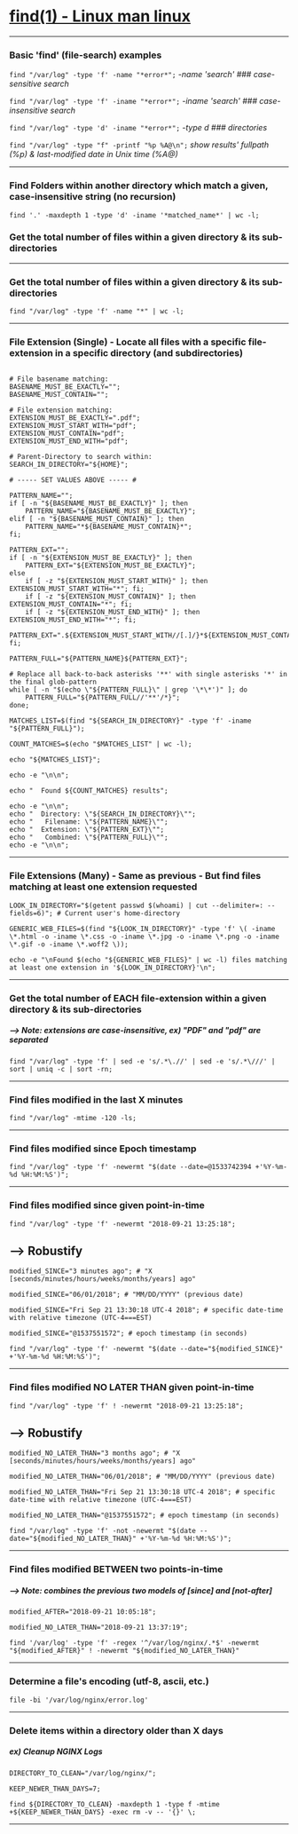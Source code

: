 
# [find(1) - Linux man linux](https://linux.die.net/man/1/find)



***
### Basic 'find' (file-search) examples
```find "/var/log" -type 'f' -name "*error*";```   *-name 'search'   ### case-sensitive search*

```find "/var/log" -type 'f' -iname "*error*";```   *-iname 'search'   ### case-insensitive search*

```find "/var/log" -type 'd' -iname "*error*";```   *-type d   ### directories*

```find "/var/log" -type "f" -printf "%p %A@\n";``` *show results' fullpath (%p) & last-modified date in Unix time (%A@)*




***
### Find Folders within another directory which match a given, case-insensitive string (no recursion)
```
find '.' -maxdepth 1 -type 'd' -iname '*matched_name*' | wc -l;
```



### Get the total number of files within a given directory & its sub-directories
***
### Get the total number of files within a given directory & its sub-directories
```
find "/var/log" -type 'f' -name "*" | wc -l;
```



***
### File Extension (Single) - Locate all files with a specific file-extension in a specific directory (and subdirectories)
```

# File basename matching:
BASENAME_MUST_BE_EXACTLY="";
BASENAME_MUST_CONTAIN="";

# File extension matching:
EXTENSION_MUST_BE_EXACTLY=".pdf";
EXTENSION_MUST_START_WITH="pdf";
EXTENSION_MUST_CONTAIN="pdf";
EXTENSION_MUST_END_WITH="pdf";

# Parent-Directory to search within:
SEARCH_IN_DIRECTORY="${HOME}";

# ----- SET VALUES ABOVE ----- #

PATTERN_NAME="";
if [ -n "${BASENAME_MUST_BE_EXACTLY}" ]; then
	PATTERN_NAME="${BASENAME_MUST_BE_EXACTLY}";
elif [ -n "${BASENAME_MUST_CONTAIN}" ]; then
	PATTERN_NAME="*${BASENAME_MUST_CONTAIN}*";
fi;

PATTERN_EXT="";
if [ -n "${EXTENSION_MUST_BE_EXACTLY}" ]; then
	PATTERN_EXT="${EXTENSION_MUST_BE_EXACTLY}";
else
	if [ -z "${EXTENSION_MUST_START_WITH}" ]; then EXTENSION_MUST_START_WITH="*"; fi;
	if [ -z "${EXTENSION_MUST_CONTAIN}" ]; then EXTENSION_MUST_CONTAIN="*"; fi;
	if [ -z "${EXTENSION_MUST_END_WITH}" ]; then EXTENSION_MUST_END_WITH="*"; fi;
	PATTERN_EXT=".${EXTENSION_MUST_START_WITH//[.]/}*${EXTENSION_MUST_CONTAIN}*${EXTENSION_MUST_END_WITH}";
fi;

PATTERN_FULL="${PATTERN_NAME}${PATTERN_EXT}";

# Replace all back-to-back asterisks '**' with single asterisks '*' in the final glob-pattern
while [ -n "$(echo \"${PATTERN_FULL}\" | grep '\*\*')" ]; do
	PATTERN_FULL="${PATTERN_FULL//'**'/*}";
done;

MATCHES_LIST=$(find "${SEARCH_IN_DIRECTORY}" -type 'f' -iname "${PATTERN_FULL}");

COUNT_MATCHES=$(echo "$MATCHES_LIST" | wc -l);

echo "${MATCHES_LIST}";

echo -e "\n\n";

echo "	Found ${COUNT_MATCHES} results";

echo -e "\n\n";
echo "  Directory: \"${SEARCH_IN_DIRECTORY}\"";
echo "   Filename: \"${PATTERN_NAME}\"";
echo "  Extension: \"${PATTERN_EXT}\"";
echo "   Combined: \"${PATTERN_FULL}\"";
echo -e "\n\n";

```
***



### File Extensions (Many) - Same as previous - But find files matching at least one extension requested
```
LOOK_IN_DIRECTORY="$(getent passwd $(whoami) | cut --delimiter=: --fields=6)"; # Current user's home-directory

GENERIC_WEB_FILES=$(find "${LOOK_IN_DIRECTORY}" -type 'f' \( -iname \*.html -o -iname \*.css -o -iname \*.jpg -o -iname \*.png -o -iname \*.gif -o -iname \*.woff2 \));

echo -e "\nFound $(echo "${GENERIC_WEB_FILES}" | wc -l) files matching at least one extension in '${LOOK_IN_DIRECTORY}'\n";

```



***
### Get the total number of EACH file-extension within a given directory & its sub-directories
##### --> Note: extensions are case-insensitive, ex) "PDF" and "pdf" are separated
```
find "/var/log" -type 'f' | sed -e 's/.*\.//' | sed -e 's/.*\///' | sort | uniq -c | sort -rn;
```



***
### Find files modified in the last X minutes
```find "/var/log" -mtime -120 -ls;```



***
### Find files modified since Epoch timestamp
```find "/var/log" -type 'f' -newermt "$(date --date=@1533742394 +'%Y-%m-%d %H:%M:%S')";```




***
### Find files modified since given point-in-time
```find "/var/log" -type 'f' -newermt "2018-09-21 13:25:18";```
## --> Robustify
```
modified_SINCE="3 minutes ago"; # "X [seconds/minutes/hours/weeks/months/years] ago"

modified_SINCE="06/01/2018"; # "MM/DD/YYYY" (previous date)

modified_SINCE="Fri Sep 21 13:30:18 UTC-4 2018"; # specific date-time with relative timezone (UTC-4===EST)

modified_SINCE="@1537551572"; # epoch timestamp (in seconds)

find "/var/log" -type 'f' -newermt "$(date --date="${modified_SINCE}" +'%Y-%m-%d %H:%M:%S')";
```



***
### Find files modified NO LATER THAN given point-in-time
```
find "/var/log" -type 'f' ! -newermt "2018-09-21 13:25:18";
```
## --> Robustify
```
modified_NO_LATER_THAN="3 months ago"; # "X [seconds/minutes/hours/weeks/months/years] ago"

modified_NO_LATER_THAN="06/01/2018"; # "MM/DD/YYYY" (previous date)

modified_NO_LATER_THAN="Fri Sep 21 13:30:18 UTC-4 2018"; # specific date-time with relative timezone (UTC-4===EST)

modified_NO_LATER_THAN="@1537551572"; # epoch timestamp (in seconds)

find "/var/log" -type 'f' -not -newermt "$(date --date="${modified_NO_LATER_THAN}" +'%Y-%m-%d %H:%M:%S')";
```



***
### Find files modified BETWEEN two points-in-time
#####  --> Note: combines the previous two models of [since] and [not-after]
```
modified_AFTER="2018-09-21 10:05:18";

modified_NO_LATER_THAN="2018-09-21 13:37:19";

find '/var/log' -type 'f' -regex '^/var/log/nginx/.*$' -newermt "${modified_AFTER}" ! -newermt "${modified_NO_LATER_THAN}"
```



***
### Determine a file's encoding (utf-8, ascii, etc.)
```file -bi '/var/log/nginx/error.log'```



***
### Delete items within a directory older than X days
#####  ex) Cleanup NGINX Logs
```
DIRECTORY_TO_CLEAN="/var/log/nginx/";

KEEP_NEWER_THAN_DAYS=7;

find ${DIRECTORY_TO_CLEAN} -maxdepth 1 -type f -mtime +${KEEP_NEWER_THAN_DAYS} -exec rm -v -- '{}' \;
```



***
